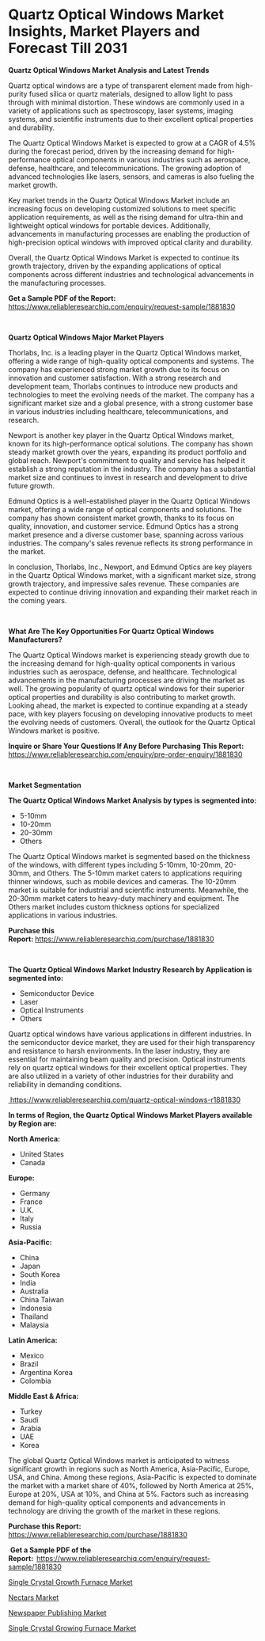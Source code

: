 <p><h1>Quartz Optical Windows Market Insights, Market Players and Forecast Till 2031</h1></p><p><strong>Quartz Optical Windows Market Analysis and Latest Trends</strong></p>
<p><p>Quartz optical windows are a type of transparent element made from high-purity fused silica or quartz materials, designed to allow light to pass through with minimal distortion. These windows are commonly used in a variety of applications such as spectroscopy, laser systems, imaging systems, and scientific instruments due to their excellent optical properties and durability.</p><p>The Quartz Optical Windows Market is expected to grow at a CAGR of 4.5% during the forecast period, driven by the increasing demand for high-performance optical components in various industries such as aerospace, defense, healthcare, and telecommunications. The growing adoption of advanced technologies like lasers, sensors, and cameras is also fueling the market growth.</p><p>Key market trends in the Quartz Optical Windows Market include an increasing focus on developing customized solutions to meet specific application requirements, as well as the rising demand for ultra-thin and lightweight optical windows for portable devices. Additionally, advancements in manufacturing processes are enabling the production of high-precision optical windows with improved optical clarity and durability.</p><p>Overall, the Quartz Optical Windows Market is expected to continue its growth trajectory, driven by the expanding applications of optical components across different industries and technological advancements in the manufacturing processes.</p></p>
<p><strong>Get a Sample PDF of the Report:&nbsp;</strong> <a href="https://www.reliableresearchiq.com/enquiry/request-sample/1881830">https://www.reliableresearchiq.com/enquiry/request-sample/1881830</a></p>
<p>&nbsp;</p>
<p><strong>Quartz Optical Windows Major Market Players</strong></p>
<p><p>Thorlabs, Inc. is a leading player in the Quartz Optical Windows market, offering a wide range of high-quality optical components and systems. The company has experienced strong market growth due to its focus on innovation and customer satisfaction. With a strong research and development team, Thorlabs continues to introduce new products and technologies to meet the evolving needs of the market. The company has a significant market size and a global presence, with a strong customer base in various industries including healthcare, telecommunications, and research.</p><p>Newport is another key player in the Quartz Optical Windows market, known for its high-performance optical solutions. The company has shown steady market growth over the years, expanding its product portfolio and global reach. Newport's commitment to quality and service has helped it establish a strong reputation in the industry. The company has a substantial market size and continues to invest in research and development to drive future growth.</p><p>Edmund Optics is a well-established player in the Quartz Optical Windows market, offering a wide range of optical components and solutions. The company has shown consistent market growth, thanks to its focus on quality, innovation, and customer service. Edmund Optics has a strong market presence and a diverse customer base, spanning across various industries. The company's sales revenue reflects its strong performance in the market.</p><p>In conclusion, Thorlabs, Inc., Newport, and Edmund Optics are key players in the Quartz Optical Windows market, with a significant market size, strong growth trajectory, and impressive sales revenue. These companies are expected to continue driving innovation and expanding their market reach in the coming years.</p></p>
<p>&nbsp;</p>
<p><strong>What Are The Key Opportunities For Quartz Optical Windows Manufacturers?</strong></p>
<p><p>The Quartz Optical Windows market is experiencing steady growth due to the increasing demand for high-quality optical components in various industries such as aerospace, defense, and healthcare. Technological advancements in the manufacturing processes are driving the market as well. The growing popularity of quartz optical windows for their superior optical properties and durability is also contributing to market growth. Looking ahead, the market is expected to continue expanding at a steady pace, with key players focusing on developing innovative products to meet the evolving needs of customers. Overall, the outlook for the Quartz Optical Windows market is positive.</p></p>
<p><strong>Inquire or Share Your Questions If Any Before Purchasing This Report:</strong> <a href="https://www.reliableresearchiq.com/enquiry/pre-order-enquiry/1881830">https://www.reliableresearchiq.com/enquiry/pre-order-enquiry/1881830</a></p>
<p>&nbsp;</p>
<p><strong>Market Segmentation</strong></p>
<p><strong>The Quartz Optical Windows Market Analysis by types is segmented into:</strong></p>
<p><ul><li>5-10mm</li><li>10-20mm</li><li>20-30mm</li><li>Others</li></ul></p>
<p><p>The Quartz Optical Windows market is segmented based on the thickness of the windows, with different types including 5-10mm, 10-20mm, 20-30mm, and Others. The 5-10mm market caters to applications requiring thinner windows, such as mobile devices and cameras. The 10-20mm market is suitable for industrial and scientific instruments. Meanwhile, the 20-30mm market caters to heavy-duty machinery and equipment. The Others market includes custom thickness options for specialized applications in various industries.</p></p>
<p><strong>Purchase this Report:&nbsp;</strong><a href="https://www.reliableresearchiq.com/purchase/1881830">https://www.reliableresearchiq.com/purchase/1881830</a></p>
<p>&nbsp;</p>
<p><strong>The Quartz Optical Windows Market Industry Research by Application is segmented into:</strong></p>
<p><ul><li>Semiconductor Device</li><li>Laser</li><li>Optical Instruments</li><li>Others</li></ul></p>
<p><p>Quartz optical windows have various applications in different industries. In the semiconductor device market, they are used for their high transparency and resistance to harsh environments. In the laser industry, they are essential for maintaining beam quality and precision. Optical instruments rely on quartz optical windows for their excellent optical properties. They are also utilized in a variety of other industries for their durability and reliability in demanding conditions.</p></p>
<p><a href="https://www.reliableresearchiq.com/quartz-optical-windows-r1881830">&nbsp;https://www.reliableresearchiq.com/quartz-optical-windows-r1881830</a></p>
<p><strong>In terms of Region, the Quartz Optical Windows Market Players available by Region are:</strong></p>
<p>
    <p> <strong> North America: </strong>
        <ul>
            <li>United States</li>
            <li>Canada</li>
        </ul>
        </p> 
    <p> <strong> Europe: </strong>
        <ul>
            <li>Germany</li>
            <li>France</li>
            <li>U.K.</li>
            <li>Italy</li>
            <li>Russia</li>
        </ul>
        </p> 
    <p> <strong> Asia-Pacific: </strong>
        <ul>
            <li>China</li>
            <li>Japan</li>
            <li>South Korea</li>
            <li>India</li>
            <li>Australia</li>
            <li>China Taiwan</li>
            <li>Indonesia</li>
            <li>Thailand</li>
            <li>Malaysia</li>
        </ul>
        </p> 
    <p> <strong> Latin America: </strong>
        <ul>
            <li>Mexico</li>
            <li>Brazil</li>
            <li>Argentina Korea</li>
            <li>Colombia</li>
        </ul>
        </p> 
    <p> <strong> Middle East & Africa: </strong>
        <ul>
            <li>Turkey</li>
            <li>Saudi</li>
            <li>Arabia</li>
            <li>UAE</li>
            <li>Korea</li>
        </ul>
    </p>
    </p>
<p><p>The global Quartz Optical Windows market is anticipated to witness significant growth in regions such as North America, Asia-Pacific, Europe, USA, and China. Among these regions, Asia-Pacific is expected to dominate the market with a market share of 40%, followed by North America at 25%, Europe at 20%, USA at 10%, and China at 5%. Factors such as increasing demand for high-quality optical components and advancements in technology are driving the growth of the market in these regions.</p></p>
<p><strong>Purchase this Report: </strong><a href="https://www.reliableresearchiq.com/purchase/1881830">https://www.reliableresearchiq.com/purchase/1881830</a></p>
<p>&nbsp;<strong>Get a Sample PDF of the Report:&nbsp;&nbsp;</strong><a href="https://www.reliableresearchiq.com/enquiry/request-sample/1881830">https://www.reliableresearchiq.com/enquiry/request-sample/1881830</a></p>
<p><strong></strong></p>
<p><p><a href="https://github.com/twilaDurgan2023/Market-Research-Report-List-1/blob/main/single-crystal-growth-furnace-market.md">Single Crystal Growth Furnace Market</a></p><p><a href="https://www.linkedin.com/pulse/nectars-market-trends-analysis-opportunities-challenges-future-1g4je">Nectars Market</a></p><p><a href="https://www.linkedin.com/pulse/newspaper-publishing-market-size-share-trends-analysis-report-rx2ae">Newspaper Publishing Market</a></p><p><a href="https://github.com/philipWolf32/Market-Research-Report-List-1/blob/main/single-crystal-growing-furnace-market.md">Single Crystal Growing Furnace Market</a></p></p>